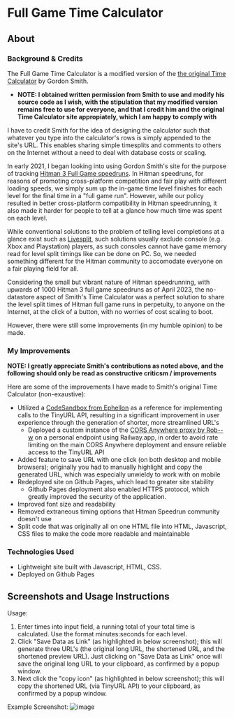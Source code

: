 # Full Game Time Calculator

## About

### Background & Credits

The Full Game Time Calculator is a modified version of the [the original Time Calculator](http://www.grun1.com/utils/timeCalc.html) by Gordon Smith.

- **NOTE: I obtained written permission from Smith to use and modify his source code as I wish, with the stipulation that my modified version remains free to use for everyone, and that I credit him and the original Time Calculator site appropiately, which I am happy to comply with**

I have to credit Smith for the idea of designing the calculator such that whatever you type into the calculator's rows is simply appended to the site's URL. This enables sharing simple timesplits and comments to others on the Internet without a need to deal with database costs or scaling.

In early 2021, I began looking into using Gordon Smith's site for the purpose of tracking [Hitman 3 Full Game speedruns](https://www.speedrun.com/hitman_3/full_game). In Hitman speedruns, for reasons of promoting cross-platform competition and fair play with different loading speeds, we simply sum up the in-game time level finishes for each level for the final time in a "full game run". However, while our policy resulted in better cross-platform compatibility in Hitman speedrunning, it also made it harder for people to tell at a glance how much time was spent on each level.

While conventional solutions to the problem of telling level completions at a glance exist such as [Livesplit](https://github.com/LiveSplit/LiveSplit), such solutions usually exclude console (e.g. Xbox and Playstation) players, as such consoles cannot have game memory read for level split timings like can be done on PC. So, we needed something different for the Hitman community to accomodate everyone on a fair playing field for all.

Considering the small but vibrant nature of Hitman speedrunning, with upwards of 1000 Hitman 3 full game speedruns as of April 2023, the no-datastore aspect of Smith's Time Calculator was a perfect solution to share the level split times of Hitman full game runs in perpetuity, to anyone on the Internet, at the click of a button, with no worries of cost scaling to boot.

However, there were still some improvements (in my humble opinion) to be made.

### My Improvements

**NOTE: I greatly appreciate Smith's contributions as noted above, and the following should only be read as constructive criticsm / improvements**

Here are some of the improvements I have made to Smith's original Time Calculator (non-exaustive):

- Utilized a [CodeSandbox from Ephellon](https://codepen.io/Ephellon/pen/EvvGGp) as a reference for implementing calls to the TinyURL API, resulting in a significant improvement in user experience through the generation of shorter, more streamlined URL's
    - Deployed a custom instance of the [CORS Anywhere proxy by Rob--w](https://github.com/Rob--W/cors-anywhere) on a personal endpoint using Railway.app, in order to avoid rate limiting on the main CORS Anywhere deployment and ensure reliable access to the TinyURL API
- Added feature to save URL with one click (on both desktop and mobile browsers); originally you had to manually highlight and copy the generated URL, which was especially unwieldy to work with on mobile
- Redeployed site on Github Pages, which lead to greater site stability
  - Github Pages deployment also enabled HTTPS protocol, which greatly improved the security of the application.
- Improved font size and readability
- Removed extraneous timing options that Hitman Speedrun community doesn't use
- Split code that was originally all on one HTML file into HTML, Javascript, CSS files to make the code more readable and maintainable

### Technologies Used

- Lightweight site built with Javascript, HTML, CSS.
- Deployed on Github Pages

## Screenshots and Usage Instructions

Usage:

1. Enter times into input field, a running total of your total time is calculated. Use the format minutes:seconds for each level.
2. Click "Save Data as Link" (as highlighted in below screenshot); this will generate three URL's (the original long URL, the shortened URL, and the shortened preview URL). Just clicking on "Save Data as Link" once will save the original long URL to your clipboard, as confirmed by a popup window.
3. Next click the "copy icon" (as highlighted in below screenshot); this will copy the shortened URL (via TinyURL API) to your clipboard, as confirmed by a popup window.

Example Screenshot:
![image](https://user-images.githubusercontent.com/82061589/233559040-04f99020-b252-4eb6-af28-f265a104940f.png)
